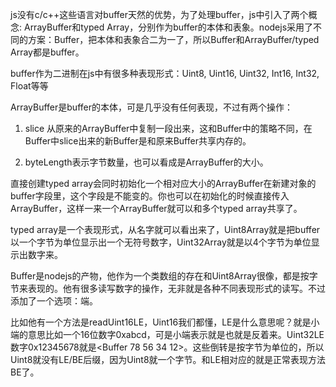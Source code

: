 js没有c/c++这些语言对buffer天然的优势，为了处理buffer，js中引入了两个概念: ArrayBuffer和typed Array，分别作为buffer的本体和表象。nodejs采用了不同的方案：Buffer，把本体和表象合二为一了，所以Buffer和ArrayBuffer/typed Array都是buffer。

buffer作为二进制在js中有很多种表现形式：Uint8, Uint16, Uint32, Int16, Int32, Float等等

ArrayBuffer是buffer的本体，可是几乎没有任何表现，不过有两个操作：

1. slice 从原来的ArrayBuffer中复制一段出来，这和Buffer中的策略不同，在Buffer中slice出来的新Buffer是和原来Buffer共享内存的。

2. byteLength表示字节数量，也可以看成是ArrayBuffer的大小。

直接创建typed array会同时初始化一个相对应大小的ArrayBuffer在新建对象的buffer字段里，这个字段是不能变的。你也可以在初始化的时候直接传入ArrayBuffer，这样一来一个ArrayBuffer就可以和多个typed array共享了。

typed array是一个表现形式，从名字就可以看出来了，Uint8Array就是把buffer以一个字节为单位显示出一个无符号数字，Uint32Array就是以4个字节为单位显示出数字来。

Buffer是nodejs的产物，他作为一个类数组的存在和Uint8Array很像，都是按字节来表现的。他有很多读写数字的操作，无非就是各种不同表现形式的读写。不过添加了一个选项：端。

比如他有一个方法是readUint16LE，Uint16我们都懂，LE是什么意思呢？就是小端的意思比如一个16位数字0xabcd，可是小端表示就是<Buffer cd ab>也就是反着来。Uint32LE数字0x12345678就是<Buffer 78 56 34 12>。这些倒转是按字节为单位的，所以Uint8就没有LE/BE后缀，因为Uint8就一个字节。和LE相对应的就是正常表现方法BE了。
